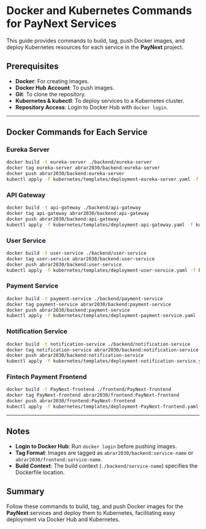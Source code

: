 # Docker and Kubernetes Commands for PayNext Services

This guide provides commands to build, tag, push Docker images, and deploy Kubernetes resources for each service in the **PayNext** project.

## Prerequisites

- **Docker**: For creating images.
- **Docker Hub Account**: To push images.
- **Git**: To clone the repository.
- **Kubernetes & kubectl**: To deploy services to a Kubernetes cluster.
- **Repository Access**: Login to Docker Hub with `docker login`.

---

## Docker Commands for Each Service

### Eureka Server
```bash
docker build -t eureka-server ./backend/eureka-server
docker tag eureka-server abrar2030/backend:eureka-server
docker push abrar2030/backend:eureka-server
kubectl apply -f kubernetes/templates/deployment-eureka-server.yaml -f kubernetes/templates/service-eureka-server.yaml
```

### API Gateway
```bash
docker build -t api-gateway ./backend/api-gateway
docker tag api-gateway abrar2030/backend:api-gateway
docker push abrar2030/backend:api-gateway
kubectl apply -f kubernetes/templates/deployment-api-gateway.yaml -f kubernetes/templates/service-api-gateway.yaml
```

### User Service
```bash
docker build -t user-service ./backend/user-service
docker tag user-service abrar2030/backend:user-service
docker push abrar2030/backend:user-service
kubectl apply -f kubernetes/templates/deployment-user-service.yaml -f kubernetes/templates/service-user-service.yaml
```

### Payment Service
```bash
docker build -t payment-service ./backend/payment-service
docker tag payment-service abrar2030/backend:payment-service
docker push abrar2030/backend:payment-service
kubectl apply -f kubernetes/templates/deployment-payment-service.yaml -f kubernetes/templates/service-payment-service.yaml
```

### Notification Service
```bash
docker build -t notification-service ./backend/notification-service
docker tag notification-service abrar2030/backend:notification-service
docker push abrar2030/backend:notification-service
kubectl apply -f kubernetes/templates/deployment-notification-service.yaml -f kubernetes/templates/service-notification-service.yaml
```

### Fintech Payment Frontend
```bash
docker build -t PayNext-frontend ./frontend/PayNext-frontend
docker tag PayNext-frontend abrar2030/frontend:PayNext-frontend
docker push abrar2030/frontend:PayNext-frontend
kubectl apply -f kubernetes/templates/deployment-PayNext-frontend.yaml -f kubernetes/templates/service-PayNext-frontend.yaml
```

---

## Notes

- **Login to Docker Hub**: Run `docker login` before pushing images.
- **Tag Format**: Images are tagged as `abrar2030/backend:service-name` or `abrar2030/frontend:service-name`.
- **Build Context**: The build context (`./backend/service-name`) specifies the Dockerfile location.

## Summary

Follow these commands to build, tag, and push Docker images for the **PayNext** services and deploy them to Kubernetes, facilitating easy deployment via Docker Hub and Kubernetes.